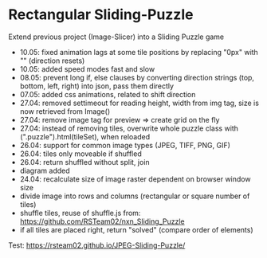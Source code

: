 # Rectangular Sliding-Puzzle

Extend previous project (Image-Slicer) into a Sliding Puzzle game
+ 10.05: fixed animation lags at some tile positions by replacing "0px" with "" (direction resets) 
+ 10.05: added speed modes fast and slow  
+ 08.05: prevent long if, else clauses by converting direction strings (top, bottom, left, right) into json, pass them directly  
+ 07.05: added css animations, related to shift direction 
+ 27.04: removed settimeout for reading height, width from img tag, size is now retrieved from Image() 
+ 27.04: remove image tag for preview => create grid on the fly
+ 27.04: instead of removing tiles, overwrite whole puzzle class with (".puzzle").html(tileSet), when reloaded
+ 26.04: support for common image types (JPEG, TIFF, PNG, GIF)
+ 26.04: tiles only moveable if shuffled
+ 26.04: return shuffled without split, join 
+ diagram added
+ 24.04: recalculate size of image raster dependent on browser window size
+ divide image into rows and columns (rectangular or square number of tiles)
+ shuffle tiles, reuse of shuffle.js from: https://github.com/RSTeam02/nxn_Sliding_Puzzle 
+ if all tiles are placed right, return "solved" (compare order of elements)

Test:
https://rsteam02.github.io/JPEG-Sliding-Puzzle/
